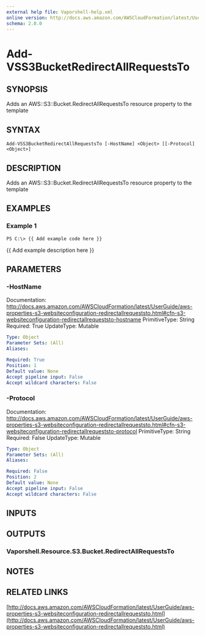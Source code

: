 ```yaml
---
external help file: Vaporshell-help.xml
online version: http://docs.aws.amazon.com/AWSCloudFormation/latest/UserGuide/aws-properties-s3-websiteconfiguration-redirectallrequeststo.html
schema: 2.0.0
---
```


# Add-VSS3BucketRedirectAllRequestsTo

## SYNOPSIS
Adds an AWS::S3::Bucket.RedirectAllRequestsTo resource property to the template

## SYNTAX

```
Add-VSS3BucketRedirectAllRequestsTo [-HostName] <Object> [[-Protocol] <Object>]
```

## DESCRIPTION
Adds an AWS::S3::Bucket.RedirectAllRequestsTo resource property to the template

## EXAMPLES

### Example 1
```
PS C:\> {{ Add example code here }}
```

{{ Add example description here }}

## PARAMETERS

### -HostName
Documentation: http://docs.aws.amazon.com/AWSCloudFormation/latest/UserGuide/aws-properties-s3-websiteconfiguration-redirectallrequeststo.html#cfn-s3-websiteconfiguration-redirectallrequeststo-hostname
PrimitiveType: String
Required: True
UpdateType: Mutable

```yaml
Type: Object
Parameter Sets: (All)
Aliases: 

Required: True
Position: 1
Default value: None
Accept pipeline input: False
Accept wildcard characters: False
```

### -Protocol
Documentation: http://docs.aws.amazon.com/AWSCloudFormation/latest/UserGuide/aws-properties-s3-websiteconfiguration-redirectallrequeststo.html#cfn-s3-websiteconfiguration-redirectallrequeststo-protocol
PrimitiveType: String
Required: False
UpdateType: Mutable

```yaml
Type: Object
Parameter Sets: (All)
Aliases: 

Required: False
Position: 2
Default value: None
Accept pipeline input: False
Accept wildcard characters: False
```

## INPUTS

## OUTPUTS

### Vaporshell.Resource.S3.Bucket.RedirectAllRequestsTo

## NOTES

## RELATED LINKS

[http://docs.aws.amazon.com/AWSCloudFormation/latest/UserGuide/aws-properties-s3-websiteconfiguration-redirectallrequeststo.html](http://docs.aws.amazon.com/AWSCloudFormation/latest/UserGuide/aws-properties-s3-websiteconfiguration-redirectallrequeststo.html)

